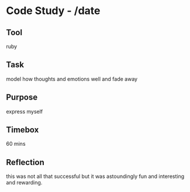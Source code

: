 # Code Study - /date

## Tool

ruby

## Task

model how thoughts and emotions well and fade away

## Purpose

express myself

## Timebox

60 mins

## Reflection

this was not all that successful but it was astoundingly fun and interesting and rewarding.

